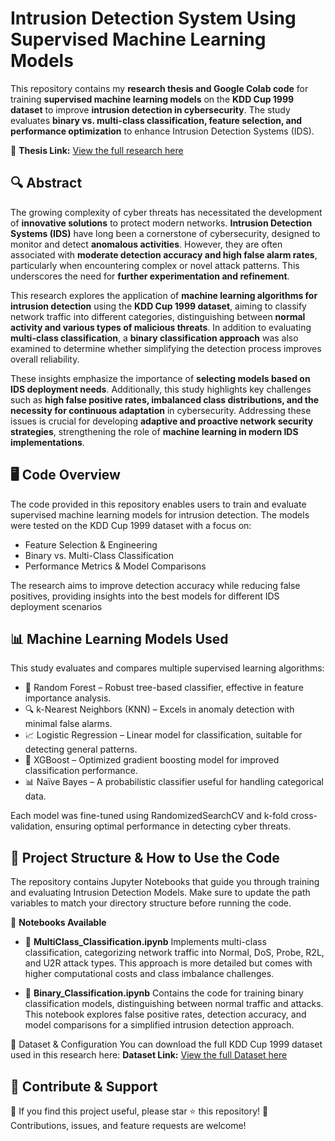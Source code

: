 # Intrusion Detection System Using Supervised Machine Learning Models

This repository contains my **research thesis and Google Colab code** for training **supervised machine learning models** on the **KDD Cup 1999 dataset** to improve **intrusion detection in cybersecurity**. The study evaluates **binary vs. multi-class classification, feature selection, and performance optimization** to enhance Intrusion Detection Systems (IDS).

📄 **Thesis Link:** [View the full research here](https://doi.org/10.5281/zenodo.15040140)

## 🔍 **Abstract**
The growing complexity of cyber threats has necessitated the development of **innovative solutions** to protect modern networks. **Intrusion Detection Systems (IDS)** have long been a cornerstone of cybersecurity, designed to monitor and detect **anomalous activities**. However, they are often associated with **moderate detection accuracy and high false alarm rates**, particularly when encountering complex or novel attack patterns. This underscores the need for **further experimentation and refinement**.

This research explores the application of **machine learning algorithms for intrusion detection** using the **KDD Cup 1999 dataset**, aiming to classify network traffic into different categories, distinguishing between **normal activity and various types of malicious threats**. In addition to evaluating **multi-class classification**, a **binary classification approach** was also examined to determine whether simplifying the detection process improves overall reliability.

These insights emphasize the importance of **selecting models based on IDS deployment needs**. Additionally, this study highlights key challenges such as **high false positive rates, imbalanced class distributions, and the necessity for continuous adaptation** in cybersecurity. Addressing these issues is crucial for developing **adaptive and proactive network security strategies**, strengthening the role of **machine learning in modern IDS implementations**.

## 🖥️ **Code Overview**
The code provided in this repository enables users to train and evaluate supervised machine learning models for intrusion detection. The models were tested on the KDD Cup 1999 dataset with a focus on:
 - Feature Selection & Engineering
 - Binary vs. Multi-Class Classification
 - Performance Metrics & Model Comparisons

The research aims to improve detection accuracy while reducing false positives, providing insights into the best models for different IDS deployment scenarios

## 📊 **Machine Learning Models Used**
This study evaluates and compares multiple supervised learning algorithms:
 - 🌲 Random Forest – Robust tree-based classifier, effective in feature importance analysis.
 - 🔍 k-Nearest Neighbors (KNN) – Excels in anomaly detection with minimal false alarms.
 - 📈 Logistic Regression – Linear model for classification, suitable for detecting general patterns.
 - 🚀 XGBoost – Optimized gradient boosting model for improved classification performance.
 - 📊 Naïve Bayes – A probabilistic classifier useful for handling categorical data.

Each model was fine-tuned using RandomizedSearchCV and k-fold cross-validation, ensuring optimal performance in detecting cyber threats.

## 📂 **Project Structure & How to Use the Code**
The repository contains Jupyter Notebooks that guide you through training and evaluating Intrusion Detection Models. Make sure to update the path variables to match your directory structure before running the code.

📌 **Notebooks Available**
 - 📄 **MultiClass_Classification.ipynb**
Implements multi-class classification, categorizing network traffic into Normal, DoS, Probe, R2L, and U2R attack types. This approach is more detailed but comes with higher computational costs and class imbalance challenges.

 - 📄 **Binary_Classification.ipynb**
Contains the code for training binary classification models, distinguishing between normal traffic and attacks. This notebook explores false positive rates, detection accuracy, and model comparisons for a simplified intrusion detection approach.

🔗 Dataset & Configuration
You can download the full KDD Cup 1999 dataset used in this research here: **Dataset Link:** [View the full Dataset here](https://kdd.ics.uci.edu/databases/kddcup99/kddcup99.html)

## 📢 **Contribute & Support**
🌟 If you find this project useful, please star ⭐ this repository!
👥 Contributions, issues, and feature requests are welcome!
